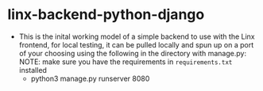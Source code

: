 # linx-backend-python-django
- This is the inital working model of a simple backend to use with the Linx frontend, for local testing,
  it can be pulled locally and spun up on a port of your choosing using the following in the directory
  with manage.py: NOTE: make sure you have the requirements in `requirements.txt` installed
  - python3 manage.py runserver 8080
